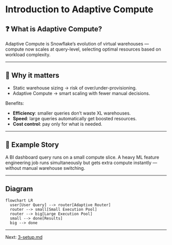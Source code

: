 # Introduction to Adaptive Compute

## ❓ What is Adaptive Compute?
Adaptive Compute is Snowflake’s evolution of virtual warehouses — compute now scales at query-level, selecting optimal resources based on workload complexity.

---

## 🌟 Why it matters
- Static warehouse sizing → risk of over/under-provisioning.  
- Adaptive Compute → smart scaling with fewer manual decisions.  

Benefits:
- **Efficiency**: smaller queries don’t waste XL warehouses.  
- **Speed**: large queries automatically get boosted resources.  
- **Cost control**: pay only for what is needed.

---

## 📘 Example Story
A BI dashboard query runs on a small compute slice. A heavy ML feature engineering job runs simultaneously but gets extra compute instantly — without manual warehouse switching.

---

## Diagram

```mermaid
flowchart LR
  user[User Query] --> router[Adaptive Router]
  router --> small[Small Execution Pool]
  router --> big[Large Execution Pool]
  small --> done[Results]
  big --> done
```

---

Next: [3-setup.md](./3-setup.md)
